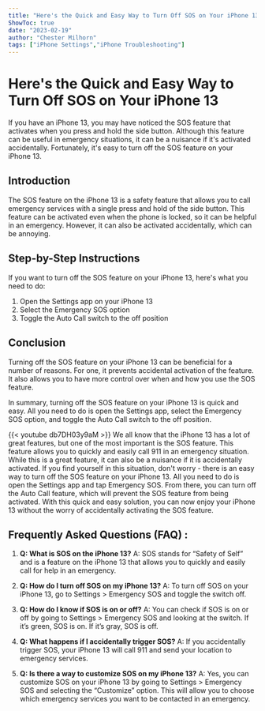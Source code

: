 ```yaml
---
title: "Here's the Quick and Easy Way to Turn Off SOS on Your iPhone 13!"
ShowToc: true 
date: "2023-02-19"
author: "Chester Milhorn" 
tags: ["iPhone Settings","iPhone Troubleshooting"]
---
```

# Here's the Quick and Easy Way to Turn Off SOS on Your iPhone 13

If you have an iPhone 13, you may have noticed the SOS feature that activates when you press and hold the side button. Although this feature can be useful in emergency situations, it can be a nuisance if it's activated accidentally. Fortunately, it's easy to turn off the SOS feature on your iPhone 13. 

## Introduction 

The SOS feature on the iPhone 13 is a safety feature that allows you to call emergency services with a single press and hold of the side button. This feature can be activated even when the phone is locked, so it can be helpful in an emergency. However, it can also be activated accidentally, which can be annoying. 

## Step-by-Step Instructions 

If you want to turn off the SOS feature on your iPhone 13, here's what you need to do: 

1. Open the Settings app on your iPhone 13 
2. Select the Emergency SOS option 
3. Toggle the Auto Call switch to the off position 

## Conclusion 

Turning off the SOS feature on your iPhone 13 can be beneficial for a number of reasons. For one, it prevents accidental activation of the feature. It also allows you to have more control over when and how you use the SOS feature. 

In summary, turning off the SOS feature on your iPhone 13 is quick and easy. All you need to do is open the Settings app, select the Emergency SOS option, and toggle the Auto Call switch to the off position.

{{< youtube db7DH03y9aM >}} 
We all know that the iPhone 13 has a lot of great features, but one of the most important is the SOS feature. This feature allows you to quickly and easily call 911 in an emergency situation. While this is a great feature, it can also be a nuisance if it is accidentally activated. If you find yourself in this situation, don't worry - there is an easy way to turn off the SOS feature on your iPhone 13. All you need to do is open the Settings app and tap Emergency SOS. From there, you can turn off the Auto Call feature, which will prevent the SOS feature from being activated. With this quick and easy solution, you can now enjoy your iPhone 13 without the worry of accidentally activating the SOS feature.

## Frequently Asked Questions (FAQ) :
1. **Q: What is SOS on the iPhone 13?** 
A: SOS stands for “Safety of Self” and is a feature on the iPhone 13 that allows you to quickly and easily call for help in an emergency.

2. **Q: How do I turn off SOS on my iPhone 13?** 
A: To turn off SOS on your iPhone 13, go to Settings > Emergency SOS and toggle the switch off.

3. **Q: How do I know if SOS is on or off?** 
A: You can check if SOS is on or off by going to Settings > Emergency SOS and looking at the switch. If it’s green, SOS is on. If it’s gray, SOS is off.

4. **Q: What happens if I accidentally trigger SOS?** 
A: If you accidentally trigger SOS, your iPhone 13 will call 911 and send your location to emergency services.

5. **Q: Is there a way to customize SOS on my iPhone 13?** 
A: Yes, you can customize SOS on your iPhone 13 by going to Settings > Emergency SOS and selecting the “Customize” option. This will allow you to choose which emergency services you want to be contacted in an emergency.


